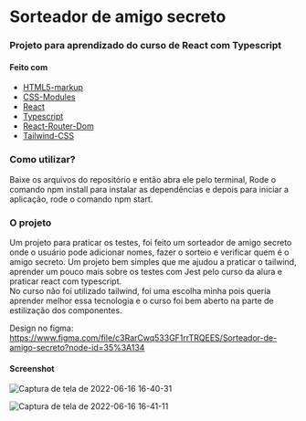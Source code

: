 # Sorteador de amigo secreto

### Projeto para aprendizado do curso de React com Typescript

#### Feito com

- [HTML5-markup](https://developer.mozilla.org/en-US/docs/Glossary/HTML5)
- [CSS-Modules](https://github.com/mrmckeb/typescript-plugin-css-modules)
- [React](https://pt-br.reactjs.org/docs/getting-started.html)
- [Typescript](https://www.typescriptlang.org/)
- [React-Router-Dom](https://reactrouter.com/docs/en/v6/getting-started/overview)
- [Tailwind-CSS](https://tailwindcss.com/docs/installation)

### Como utilizar?

Baixe os arquivos do repositório e então abra ele pelo terminal,
Rode o comando npm install para instalar as dependências e depois
para iniciar a aplicação, rode o comando npm start.

### O projeto



Um projeto para praticar os testes, foi feito um sorteador de amigo secreto onde o usuário pode adicionar nomes, fazer o sorteio e verificar quem é o amigo secreto. Um projeto bem simples que me ajudou a praticar o tailwind, aprender um pouco mais sobre os testes com Jest pelo curso da alura e praticar react com typescript.<br />
No curso não foi utilizado tailwind, foi uma escolha minha pois queria aprender melhor essa tecnologia e o curso foi bem aberto na parte de estilização dos componentes.

Design no figma: https://www.figma.com/file/c3RarCwq533GF1rrTRQEES/Sorteador-de-amigo-secreto?node-id=35%3A134

#### Screenshot
![Captura de tela de 2022-06-16 16-40-31](https://user-images.githubusercontent.com/80429145/174151734-95b0148a-bbfb-4815-b3de-161c469fde09.png)

![Captura de tela de 2022-06-16 16-41-11](https://user-images.githubusercontent.com/80429145/174151755-54c77050-fad0-4c93-bdb9-62444e6ac808.png)

